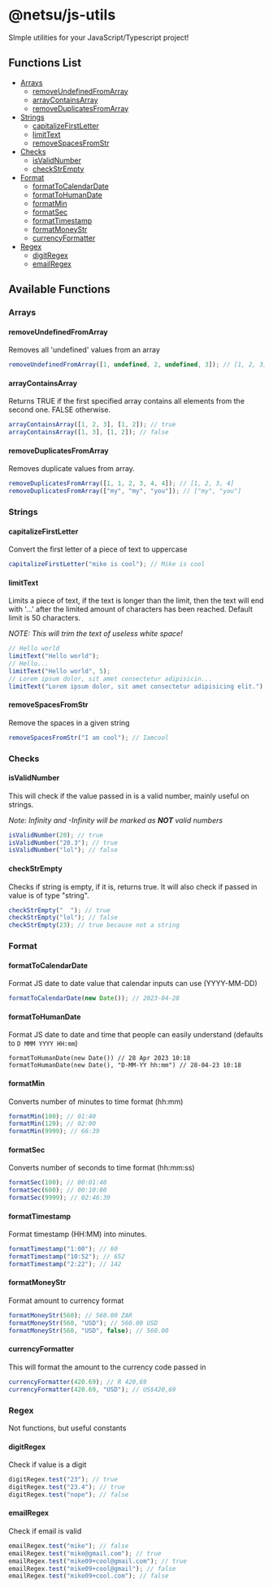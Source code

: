 # @netsu/js-utils

SImple utilities for your JavaScript/Typescript project!

## Functions List

- [Arrays](#arrays)
  - [removeUndefinedFromArray](#removeundefinedfromarray)
  - [arrayContainsArray](#arraycontainsarray)
  - [removeDuplicatesFromArray](#removeduplicatesfromarray)
- [Strings](#strings)
  - [capitalizeFirstLetter](#capitalizefirstletter)
  - [limitText](#limittext)
  - [removeSpacesFromStr](#removespacesfromstr)
- [Checks](#checks)
  - [isValidNumber](#isvalidnumber)
  - [checkStrEmpty](#checkstrempty)
- [Format](#format)
  - [formatToCalendarDate](#formattocalendardate)
  - [formatToHumanDate](#formattohumandate)
  - [formatMin](#formatmin)
  - [formatSec](#formatsec)
  - [formatTimestamp](#formattimestamp)
  - [formatMoneyStr](#formatmoneystr)
  - [currencyFormatter](#currencyformatter)
- [Regex](#regex)
  - [digitRegex](#digitregex)
  - [emailRegex](#emailregex)

## Available Functions

### Arrays

#### removeUndefinedFromArray

Removes all 'undefined' values from an array

```ts
removeUndefinedFromArray([1, undefined, 2, undefined, 3]); // [1, 2, 3]
```

#### arrayContainsArray

Returns TRUE if the first specified array contains all elements from the second one. FALSE otherwise.

```ts
arrayContainsArray([1, 2, 3], [1, 2]); // true
arrayContainsArray([1, 3], [1, 2]); // false
```

#### removeDuplicatesFromArray

Removes duplicate values from array.

```ts
removeDuplicatesFromArray([1, 1, 2, 3, 4, 4]); // [1, 2, 3, 4]
removeDuplicatesFromArray(["my", "my", "you"]); // ["my", "you"]
```

### Strings

#### capitalizeFirstLetter

Convert the first letter of a piece of text to uppercase

```ts
capitalizeFirstLetter("mike is cool"); // Mike is cool
```

#### limitText

Limits a piece of text, if the text is longer than the limit, then the text will end with '...' after the limited amount of characters has been reached. Default limit is 50 characters.

_NOTE: This will trim the text of useless white space!_

```ts
// Hello world
limitText("Hello world");
// Hello...
limitText("Hello world", 5);
// Lorem ipsum dolor, sit amet consectetur adipisicin...
limitText("Lorem ipsum dolor, sit amet consectetur adipisicing elit.");
```

#### removeSpacesFromStr

Remove the spaces in a given string

```ts
removeSpacesFromStr("I am cool"); // Iamcool
```

### Checks

#### isValidNumber

This will check if the value passed in is a valid number, mainly useful on strings.

_Note: Infinity and -Infinity will be marked as **NOT** valid numbers_

```ts
isValidNumber(20); // true
isValidNumber("20.3"); // true
isValidNumber("lol"); // false
```

#### checkStrEmpty

Checks if string is empty, if it is, returns true. It will also check if passed in value is of type "string".

```ts
checkStrEmpty("  "); // true
checkStrEmpty("lol"); // false
checkStrEmpty(23); // true because not a string
```

### Format

#### formatToCalendarDate

Format JS date to date value that calendar inputs can use (YYYY-MM-DD)

```ts
formatToCalendarDate(new Date()); // 2023-04-28
```

#### formatToHumanDate

Format JS date to date and time that people can easily understand (defaults to `D MMM YYYY HH:mm`)

```
formatToHumanDate(new Date()) // 28 Apr 2023 10:18
formatToHumanDate(new Date(), "D-MM-YY hh:mm") // 28-04-23 10:18
```

#### formatMin

Converts number of minutes to time format (hh:mm)

```ts
formatMin(100); // 01:40
formatMin(120); // 02:00
formatMin(9999); // 66:39
```

#### formatSec

Converts number of seconds to time format (hh:mm:ss)

```ts
formatSec(100); // 00:01:40
formatSec(600); // 00:10:00
formatSec(9999); // 02:46:39
```

#### formatTimestamp

Format timestamp (HH:MM) into minutes.

```ts
formatTimestamp("1:00"); // 60
formatTimestamp("10:52"); // 652
formatTimestamp("2:22"); // 142
```

#### formatMoneyStr

Format amount to currency format

```ts
formatMoneyStr(560); // 560.00 ZAR
formatMoneyStr(560, "USD"); // 560.00 USD
formatMoneyStr(560, "USD", false); // 560.00
```

#### currencyFormatter

This will format the amount to the currency code passed in

```ts
currencyFormatter(420.69); // R 420,69
currencyFormatter(420.69, "USD"); // US$420,69
```

### Regex

Not functions, but useful constants

#### digitRegex

Check if value is a digit

```ts
digitRegex.test("23"); // true
digitRegex.test("23.4"); // true
digitRegex.test("nope"); // false
```

#### emailRegex

Check if email is valid

```ts
emailRegex.test("mike"); // false
emailRegex.test("mike@gmail.com"); // true
emailRegex.test("mike09+cool@gmail.com"); // true
emailRegex.test("mike09+cool@gmail"); // false
emailRegex.test("mike09+cool.com"); // false
```
